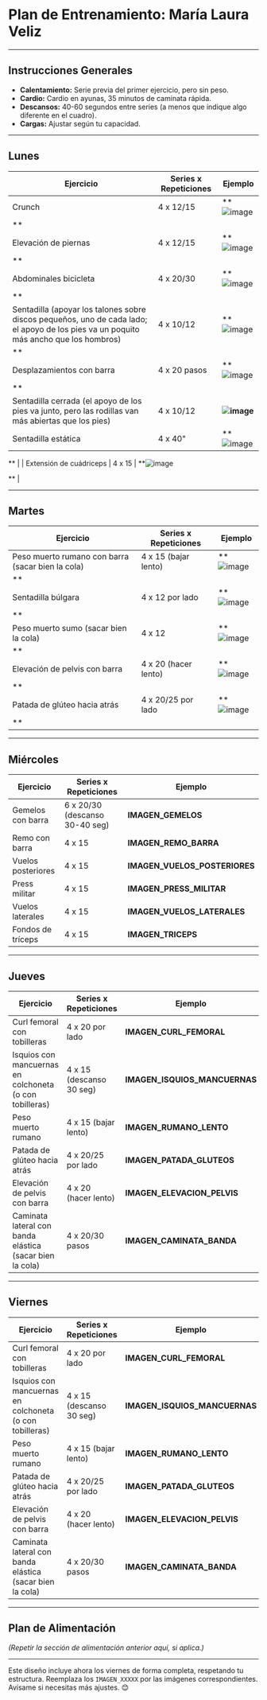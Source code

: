 # **Plan de Entrenamiento: María Laura Veliz**

---

## **Instrucciones Generales**
- **Calentamiento:** Serie previa del primer ejercicio, pero sin peso.  
- **Cardio:** Cardio en ayunas, 35 minutos de caminata rápida.  
- **Descansos:** 40-60 segundos entre series (a menos que indique algo diferente en el cuadro).  
- **Cargas:** Ajustar según tu capacidad.

---

## **Lunes**

| **Ejercicio**                      | **Series x Repeticiones** | **Ejemplo**             |
|-------------------------------------|---------------------------|--------------------------|
| Crunch                              | 4 x 12/15                 | **![image](https://github.com/user-attachments/assets/00792b6c-b864-4315-9d88-e77cf0a1ddd9)
**       |
| Elevación de piernas                | 4 x 12/15                 | **![image](https://github.com/user-attachments/assets/19895bee-7ba8-4acb-a0ff-93b2c52dc887)
**    |
| Abdominales bicicleta               | 4 x 20/30                 | **![image](https://github.com/user-attachments/assets/c20e1ffc-b182-43a2-888a-7e76c80bec5c)
**    |
| Sentadilla (apoyar los talones sobre discos pequeños, uno de cada lado; el apoyo de los pies va un poquito más ancho que los hombros) | 4 x 10/12 | **![image](https://github.com/user-attachments/assets/7bb6b251-c365-43df-8e66-ad2ce5d11aef)
**  |
| Desplazamientos con barra           | 4 x 20 pasos              | **![image](https://github.com/user-attachments/assets/cd803355-5043-4b74-96d9-b14af9ea3cbe)
** |
| Sentadilla cerrada (el apoyo de los pies va junto, pero las rodillas van más abiertas que los pies) | 4 x 10/12 | **![image](https://github.com/user-attachments/assets/00d9b42f-f284-459f-9e27-a25d2f7acc12)** |
| Sentadilla estática                 | 4 x 40"                   | **![image](https://github.com/user-attachments/assets/a2836abd-d546-4488-8325-c537e9bd443c)

** |
| Extensión de cuádriceps             | 4 x 15                    | **![image](https://github.com/user-attachments/assets/e0330efd-3018-4d22-ab2e-bd8fc96503ec)

**   |

---

## **Martes**

| **Ejercicio**                      | **Series x Repeticiones** | **Ejemplo**             |
|-------------------------------------|---------------------------|--------------------------|
| Peso muerto rumano con barra (sacar bien la cola) | 4 x 15 (bajar lento)      | **![image](https://github.com/user-attachments/assets/b5710c2f-8a80-4970-a092-9d1638e96573)
** |
| Sentadilla búlgara                  | 4 x 12 por lado           | **![image](https://github.com/user-attachments/assets/0d889825-3ad0-4ed4-99d9-ddba6966e670)
**      |
| Peso muerto sumo (sacar bien la cola) | 4 x 12                    | **![image](https://github.com/user-attachments/assets/29fc6bfb-e320-4b24-804e-ff384fb61603)
**         |
| Elevación de pelvis con barra       | 4 x 20 (hacer lento)      | **![image](https://github.com/user-attachments/assets/605abc06-332d-496c-8685-aeda9b540580)
** |
| Patada de glúteo hacia atrás        | 4 x 20/25 por lado        | **![image](https://github.com/user-attachments/assets/0c750c67-ada1-4921-8ed1-9720924bb085)
** |

---

## **Miércoles**

| **Ejercicio**                      | **Series x Repeticiones** | **Ejemplo**             |
|-------------------------------------|---------------------------|--------------------------|
| Gemelos con barra                   | 6 x 20/30 (descanso 30-40 seg) | **IMAGEN_GEMELOS**   |
| Remo con barra                      | 4 x 15                    | **IMAGEN_REMO_BARRA**   |
| Vuelos posteriores                  | 4 x 15                    | **IMAGEN_VUELOS_POSTERIORES** |
| Press militar                       | 4 x 15                    | **IMAGEN_PRESS_MILITAR** |
| Vuelos laterales                    | 4 x 15                    | **IMAGEN_VUELOS_LATERALES** |
| Fondos de tríceps                   | 4 x 15                    | **IMAGEN_TRICEPS**      |

---

## **Jueves**

| **Ejercicio**                      | **Series x Repeticiones** | **Ejemplo**             |
|-------------------------------------|---------------------------|--------------------------|
| Curl femoral con tobilleras         | 4 x 20 por lado           | **IMAGEN_CURL_FEMORAL** |
| Isquios con mancuernas en colchoneta (o con tobilleras) | 4 x 15 (descanso 30 seg)  | **IMAGEN_ISQUIOS_MANCUERNAS** |
| Peso muerto rumano                  | 4 x 15 (bajar lento)      | **IMAGEN_RUMANO_LENTO** |
| Patada de glúteo hacia atrás        | 4 x 20/25 por lado        | **IMAGEN_PATADA_GLUTEOS** |
| Elevación de pelvis con barra       | 4 x 20 (hacer lento)      | **IMAGEN_ELEVACION_PELVIS** |
| Caminata lateral con banda elástica (sacar bien la cola) | 4 x 20/30 pasos           | **IMAGEN_CAMINATA_BANDA** |

---

## **Viernes**

| **Ejercicio**                      | **Series x Repeticiones** | **Ejemplo**             |
|-------------------------------------|---------------------------|--------------------------|
| Curl femoral con tobilleras         | 4 x 20 por lado           | **IMAGEN_CURL_FEMORAL** |
| Isquios con mancuernas en colchoneta (o con tobilleras) | 4 x 15 (descanso 30 seg)  | **IMAGEN_ISQUIOS_MANCUERNAS** |
| Peso muerto rumano                  | 4 x 15 (bajar lento)      | **IMAGEN_RUMANO_LENTO** |
| Patada de glúteo hacia atrás        | 4 x 20/25 por lado        | **IMAGEN_PATADA_GLUTEOS** |
| Elevación de pelvis con barra       | 4 x 20 (hacer lento)      | **IMAGEN_ELEVACION_PELVIS** |
| Caminata lateral con banda elástica (sacar bien la cola) | 4 x 20/30 pasos           | **IMAGEN_CAMINATA_BANDA** |

---

## **Plan de Alimentación**

*(Repetir la sección de alimentación anterior aquí, si aplica.)*

---

Este diseño incluye ahora los viernes de forma completa, respetando tu estructura. Reemplaza los `IMAGEN_XXXXX` por las imágenes correspondientes. Avísame si necesitas más ajustes. 😊
